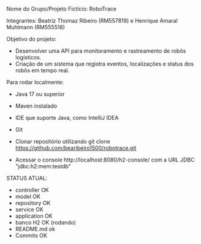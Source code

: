 
Nome do Grupo/Projeto Fictício: RoboTrace

Integrantes:
Beatriz Thomaz Ribeiro (RM557819) e Henrique Amaral Muhlmann (RM555518)

Objetivo do projeto:
- Desenvolver uma API para monitoramento e rastreamento de robôs logísticos.
- Criação de um sistema que registra eventos, localizações e status dos robôs em tempo real.

Para rodar localmente:
- Java 17 ou superior
- Maven instalado 
- IDE que suporte Java, como IntelliJ IDEA
- Git

- Clonar repositório utilizando git clone https://github.com/bearibeiro1500/robotrace.git
- Acessar o console http://localhost:8080/h2-console/ com a URL JDBC "jdbc:h2:mem:testdb"

STATUS ATUAL:
- controller OK
- model OK
- repository OK
- service OK
- application OK
- banco H2 OK (rodando)
- README.md ok
- Commits OK
